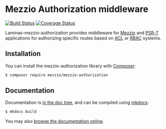 # Mezzio Authorization middleware

[![Build Status](https://travis-ci.org/mezzio/mezzio-authorization.svg?branch=master)](https://travis-ci.org/mezzio/mezzio-authorization)
[![Coverage Status](https://coveralls.io/repos/github/mezzio/mezzio-authorization/badge.svg?branch=master)](https://coveralls.io/github/mezzio/mezzio-authorization?branch=master)

Laminas-mezzio-authorization provides middleware for [Mezzio](https://github.com/mezzio/mezzio)
and [PSR-7](http://www.php-fig.org/psr/psr-7/) applications for authorizing
specific routes based on [ACL](https://en.wikipedia.org/wiki/Access_control_list)
or [RBAC](https://en.wikipedia.org/wiki/Role-based_access_control) systems.

## Installation

You can install the mezzio-authorization library with
[Composer](https://getcomposer.org):

```bash
$ composer require mezzio/mezzio-authorization
```

## Documentation

Documentation is [in the doc tree](doc/book/), and can be compiled using [mkdocs](https://www.mkdocs.org):

```bash
$ mkdocs build
```

You may also [browse the documentation online](https://docs.mezzio.dev/mezzio-authorization/).
